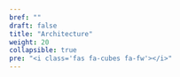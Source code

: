 ```yaml
---
bref: ""
draft: false
title: "Architecture"
weight: 20
collapsible: true
pre: "<i class='fas fa-cubes fa-fw'></i>"
---
```

